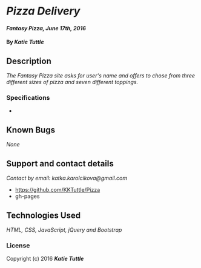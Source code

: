 # _Pizza Delivery_

#### _Fantasy Pizza, June 17th, 2016_

#### By _**Katie Tuttle**_

## Description

_The Fantasy Pizza site asks for user's name and offers to chose from three different sizes of pizza and seven different toppings._

### Specifications
* 

## Known Bugs

_None_

## Support and contact details

_Contact by email: katka.karolcikova@gmail.com_
* https://github.com/KKTuttle/Pizza
* gh-pages

## Technologies Used

_HTML, CSS, JavaScript, jQuery and Bootstrap_

### License

Copyright (c) 2016 **_Katie Tuttle_**
